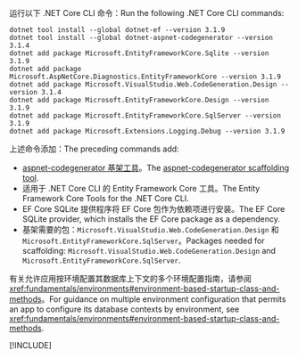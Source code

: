 <span data-ttu-id="7b4ba-101">运行以下 .NET Core CLI 命令：</span><span class="sxs-lookup"><span data-stu-id="7b4ba-101">Run the following .NET Core CLI commands:</span></span>

```dotnetcli
dotnet tool install --global dotnet-ef --version 3.1.9
dotnet tool install --global dotnet-aspnet-codegenerator --version 3.1.4
dotnet add package Microsoft.EntityFrameworkCore.Sqlite --version 3.1.9
dotnet add package Microsoft.AspNetCore.Diagnostics.EntityFrameworkCore --version 3.1.9
dotnet add package Microsoft.VisualStudio.Web.CodeGeneration.Design --version 3.1.4
dotnet add package Microsoft.EntityFrameworkCore.Design --version 3.1.9
dotnet add package Microsoft.EntityFrameworkCore.SqlServer --version 3.1.9
dotnet add package Microsoft.Extensions.Logging.Debug --version 3.1.9
```

<span data-ttu-id="7b4ba-102">上述命令添加：</span><span class="sxs-lookup"><span data-stu-id="7b4ba-102">The preceding commands add:</span></span>

* <span data-ttu-id="7b4ba-103">[aspnet-codegenerator 基架工具](xref:fundamentals/tools/dotnet-aspnet-codegenerator)。</span><span class="sxs-lookup"><span data-stu-id="7b4ba-103">The [aspnet-codegenerator scaffolding tool](xref:fundamentals/tools/dotnet-aspnet-codegenerator).</span></span>
* <span data-ttu-id="7b4ba-104">适用于 .NET Core CLI 的 Entity Framework Core 工具。</span><span class="sxs-lookup"><span data-stu-id="7b4ba-104">The Entity Framework Core Tools for the .NET Core CLI.</span></span>
* <span data-ttu-id="7b4ba-105">EF Core SQLite 提供程序将 EF Core 包作为依赖项进行安装。</span><span class="sxs-lookup"><span data-stu-id="7b4ba-105">The EF Core SQLite provider, which installs the EF Core package as a dependency.</span></span>
* <span data-ttu-id="7b4ba-106">基架需要的包：`Microsoft.VisualStudio.Web.CodeGeneration.Design` 和 `Microsoft.EntityFrameworkCore.SqlServer`。</span><span class="sxs-lookup"><span data-stu-id="7b4ba-106">Packages needed for scaffolding: `Microsoft.VisualStudio.Web.CodeGeneration.Design` and `Microsoft.EntityFrameworkCore.SqlServer`.</span></span>

<span data-ttu-id="7b4ba-107">有关允许应用按环境配置其数据库上下文的多个环境配置指南，请参阅 <xref:fundamentals/environments#environment-based-startup-class-and-methods>。</span><span class="sxs-lookup"><span data-stu-id="7b4ba-107">For guidance on multiple environment configuration that permits an app to configure its database contexts by environment, see <xref:fundamentals/environments#environment-based-startup-class-and-methods>.</span></span>

[!INCLUDE[](~/includes/scaffoldTFM.md)]